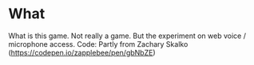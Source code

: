 # What
What is this game.
Not really a game.
But the experiment on web voice / microphone access.
Code: Partly from Zachary Skalko (https://codepen.io/zapplebee/pen/gbNbZE)
